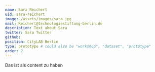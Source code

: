 ```yaml
---
name: Sara Reichert
uid: sara-reichert
image: /assets/images/sara.jpg
mail: Reichert@technologiestiftung-berlin.de
description: Text about Sara
twitter: Sara Twitter
github: 
position: CityLAB Berlin
type: prototype # could also be "workshop", "dataset", "prototype"
order: 2
---
```



Das ist als content zu haben
